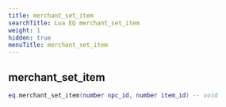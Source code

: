 ```yaml
---
title: merchant_set_item
searchTitle: Lua EQ merchant_set_item
weight: 1
hidden: true
menuTitle: merchant_set_item
---
```

## merchant_set_item
```lua
eq.merchant_set_item(number npc_id, number item_id) -- void
```